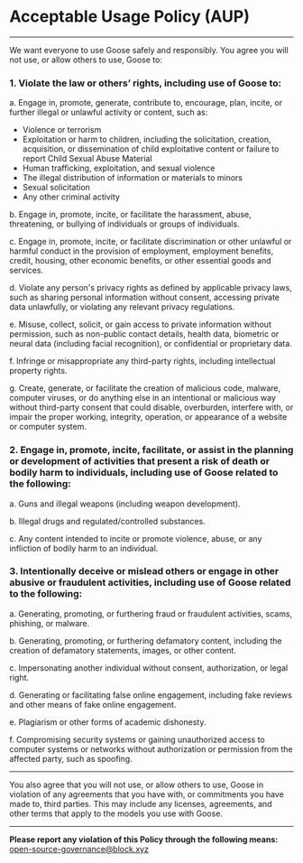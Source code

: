# Acceptable Usage Policy (AUP)

---

We want everyone to use Goose safely and responsibly. You agree you will not use, or allow others to use, Goose to:

### 1. Violate the law or others’ rights, including use of Goose to:

a. Engage in, promote, generate, contribute to, encourage, plan, incite, or further illegal or unlawful activity or content, such as:
   - Violence or terrorism
   - Exploitation or harm to children, including the solicitation, creation, acquisition, or dissemination of child exploitative content or failure to report Child Sexual Abuse Material
   - Human trafficking, exploitation, and sexual violence
   - The illegal distribution of information or materials to minors
   - Sexual solicitation
   - Any other criminal activity

b. Engage in, promote, incite, or facilitate the harassment, abuse, threatening, or bullying of individuals or groups of individuals.

c. Engage in, promote, incite, or facilitate discrimination or other unlawful or harmful conduct in the provision of employment, employment benefits, credit, housing, other economic benefits, or other essential goods and services.

d. Violate any person's privacy rights as defined by applicable privacy laws, such as sharing personal information without consent, accessing private data unlawfully, or violating any relevant privacy regulations.

e. Misuse, collect, solicit, or gain access to private information without permission, such as non-public contact details, health data, biometric or neural data (including facial recognition), or confidential or proprietary data.

f. Infringe or misappropriate any third-party rights, including intellectual property rights.

g. Create, generate, or facilitate the creation of malicious code, malware, computer viruses, or do anything else in an intentional or malicious way without third-party consent that could disable, overburden, interfere with, or impair the proper working, integrity, operation, or appearance of a website or computer system.

### 2. Engage in, promote, incite, facilitate, or assist in the planning or development of activities that present a risk of death or bodily harm to individuals, including use of Goose related to the following:

a. Guns and illegal weapons (including weapon development).

b. Illegal drugs and regulated/controlled substances.

c. Any content intended to incite or promote violence, abuse, or any infliction of bodily harm to an individual.

### 3. Intentionally deceive or mislead others or engage in other abusive or fraudulent activities, including use of Goose related to the following:

a. Generating, promoting, or furthering fraud or fraudulent activities, scams, phishing, or malware.

b. Generating, promoting, or furthering defamatory content, including the creation of defamatory statements, images, or other content.

c. Impersonating another individual without consent, authorization, or legal right.

d. Generating or facilitating false online engagement, including fake reviews and other means of fake online engagement.

e. Plagiarism or other forms of academic dishonesty.

f. Compromising security systems or gaining unauthorized access to computer systems or networks without authorization or permission from the affected party, such as spoofing.

---

You also agree that you will not use, or allow others to use, Goose in violation of any agreements that you have with, or commitments you have made to, third parties. This may include any licenses, agreements, and other terms that apply to the models you use with Goose.

---

**Please report any violation of this Policy through the following means:**  [open-source-governance@block.xyz](mailto:open-source-governance@block.xyz) 


